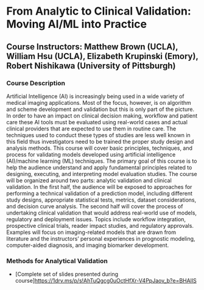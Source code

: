 # From Analytic to Clinical Validation: Moving AI/ML into Practice

## Course Instructors: Matthew Brown (UCLA), William Hsu (UCLA), Elizabeth Krupinski (Emory), Robert Nishikawa (University of Pittsburgh)

### Course Description
Artificial Intelligence (AI) is increasingly being used in a wide variety of medical imaging applications. Most of the focus, however, is on algorithm and scheme development and validation but this is only part of the picture. In order to have an impact on clinical decision making, workflow and patient care these AI tools must be evaluated using real-world cases and actual clinical providers that are expected to use them in routine care. The techniques used to conduct these types of studies are less well known in this field thus investigators need to be trained the proper study design and analysis methods. This course will cover basic principles, techniques, and process for validating models developed using artificial intelligence (AI)/machine learning (ML) techniques. The primary goal of this course is to help the audience understand and apply fundamental principles related to designing, executing, and interpreting model evaluation studies. The course will be organized around two parts: analytic validation and clinical validation. In the first half, the audience will be exposed to approaches for performing a technical validation of a prediction model, including different study designs, appropriate statistical tests, metrics, dataset considerations, and decision curve analysis. The second half will cover the process of undertaking clinical validation that would address real-world use of models, regulatory and deployment issues. Topics include workflow integration, prospective clinical trials, reader impact studies, and regulatory approvals. Examples will focus on imaging-related models that are drawn from literature and the instructors’ personal experiences in prognostic modeling, computer-aided diagnosis, and imaging biomarker development.

### Methods for Analytical Validation
* [Complete set of slides presented during course]https://1drv.ms/p/s!AhTuQgcg0uOctHfXr-V4PpJaov_b?e=BHAlIS
